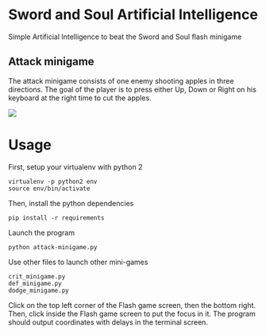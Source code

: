 # Sword and Soul Artificial Intelligence #
Simple Artificial Intelligence to beat the Sword and Soul flash minigame

## Attack minigame ##
The attack minigame consists of one enemy shooting apples in three directions. The goal of the player is to press either Up, Down or Right on his keyboard at the right time to cut the apples.

![](https://media.giphy.com/media/xT9IgGCFO4k82TmzoA/giphy.gif)

# Usage #
First, setup your virtualenv with python 2
```
virtualenv -p python2 env
source env/bin/activate
```

Then, install the python dependencies
```
pip install -r requirements
```

Launch the program
```
python attack-minigame.py
```
Use other files to launch other mini-games
```
crit_minigame.py
def_minigame.py
dodge_minigame.py
```

Click on the top left corner of the Flash game screen, then the bottom right. Then, click inside the Flash game screen to put the focus in it. The program should output coordinates with delays in the terminal screen.
